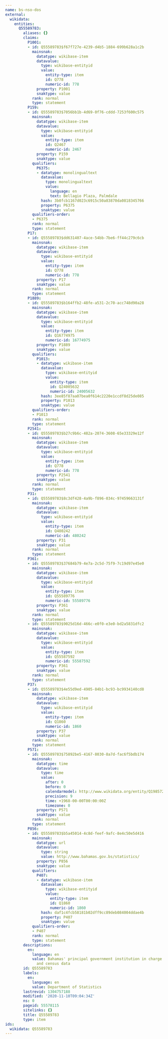```yaml
---
name: bs-nso-dos
external:
  wikidata:
    entities:
      Q55589783:
        aliases: {}
        claims:
          P1001:
          - id: Q55589783$f67f727e-4239-d4b5-1884-699b628a1c2b
            mainsnak:
              datatype: wikibase-item
              datavalue:
                type: wikibase-entityid
                value:
                  entity-type: item
                  id: Q778
                  numeric-id: 778
              property: P1001
              snaktype: value
            rank: normal
            type: statement
          P159:
          - id: Q55589783$7056bb1b-4d69-0f76-cddd-7253f600c575
            mainsnak:
              datatype: wikibase-item
              datavalue:
                type: wikibase-entityid
                value:
                  entity-type: item
                  id: Q2467
                  numeric-id: 2467
              property: P159
              snaktype: value
            qualifiers:
              P6375:
              - datatype: monolingualtext
                datavalue:
                  type: monolingualtext
                  value:
                    language: en
                    text: Bellagio Plaza, Palmdale
                hash: 3b0fcb1167d023c6915c50a83870da0818345766
                property: P6375
                snaktype: value
            qualifiers-order:
            - P6375
            rank: normal
            type: statement
          P17:
          - id: Q55589783$dd631407-4ace-54bb-7be6-ff44c279c6cb
            mainsnak:
              datatype: wikibase-item
              datavalue:
                type: wikibase-entityid
                value:
                  entity-type: item
                  id: Q778
                  numeric-id: 778
              property: P17
              snaktype: value
            rank: normal
            type: statement
          P1889:
          - id: Q55589783$b164ffb2-48fe-a531-2c70-acc748d90a28
            mainsnak:
              datatype: wikibase-item
              datavalue:
                type: wikibase-entityid
                value:
                  entity-type: item
                  id: Q16774975
                  numeric-id: 16774975
              property: P1889
              snaktype: value
            qualifiers:
              P1013:
              - datatype: wikibase-item
                datavalue:
                  type: wikibase-entityid
                  value:
                    entity-type: item
                    id: Q24005632
                    numeric-id: 24005632
                hash: 3ee85f87aa07bea0f614c2220e1ccdf8d25de085
                property: P1013
                snaktype: value
            qualifiers-order:
            - P1013
            rank: normal
            type: statement
          P2541:
          - id: Q55589783$b27c9b6c-482a-2074-3608-65e33329e12f
            mainsnak:
              datatype: wikibase-item
              datavalue:
                type: wikibase-entityid
                value:
                  entity-type: item
                  id: Q778
                  numeric-id: 778
              property: P2541
              snaktype: value
            rank: normal
            type: statement
          P31:
          - id: Q55589783$8c3df428-4a9b-f896-034c-97459663131f
            mainsnak:
              datatype: wikibase-item
              datavalue:
                type: wikibase-entityid
                value:
                  entity-type: item
                  id: Q480242
                  numeric-id: 480242
              property: P31
              snaktype: value
            rank: normal
            type: statement
          P361:
          - id: Q55589783$37684b79-4e7a-2c5d-75f9-7c19d97e45e0
            mainsnak:
              datatype: wikibase-item
              datavalue:
                type: wikibase-entityid
                value:
                  entity-type: item
                  id: Q55589776
                  numeric-id: 55589776
              property: P361
              snaktype: value
            rank: normal
            type: statement
          - id: Q55589783$9025d16d-466c-e0f0-e3e0-bd2a5831dfc2
            mainsnak:
              datatype: wikibase-item
              datavalue:
                type: wikibase-entityid
                value:
                  entity-type: item
                  id: Q55587592
                  numeric-id: 55587592
              property: P361
              snaktype: value
            rank: normal
            type: statement
          P37:
          - id: Q55589783$4e55d9ed-4905-84b1-bc93-bc9934140cd8
            mainsnak:
              datatype: wikibase-item
              datavalue:
                type: wikibase-entityid
                value:
                  entity-type: item
                  id: Q1860
                  numeric-id: 1860
              property: P37
              snaktype: value
            rank: normal
            type: statement
          P571:
          - id: Q55589783$75892be5-4167-8030-8a7d-fac6f5bdb174
            mainsnak:
              datatype: time
              datavalue:
                type: time
                value:
                  after: 0
                  before: 0
                  calendarmodel: http://www.wikidata.org/entity/Q1985727
                  precision: 9
                  time: +1968-00-00T00:00:00Z
                  timezone: 0
              property: P571
              snaktype: value
            rank: normal
            type: statement
          P856:
          - id: Q55589783$b5a45014-4c8d-feef-9afc-8e4c50e5d416
            mainsnak:
              datatype: url
              datavalue:
                type: string
                value: http://www.bahamas.gov.bs/statistics/
              property: P856
              snaktype: value
            qualifiers:
              P407:
              - datatype: wikibase-item
                datavalue:
                  type: wikibase-entityid
                  value:
                    entity-type: item
                    id: Q1860
                    numeric-id: 1860
                hash: daf1c4fcb58181b02dff9cc89deb084004ddae4b
                property: P407
                snaktype: value
            qualifiers-order:
            - P407
            rank: normal
            type: statement
        descriptions:
          en:
            language: en
            value: Bahamas' principal government institution in charge of statistics
              and census data
        id: Q55589783
        labels:
          en:
            language: en
            value: Department of Statistics
        lastrevid: 1304757188
        modified: '2020-11-10T09:04:34Z'
        ns: 0
        pageid: 55578115
        sitelinks: {}
        title: Q55589783
        type: item
ids:
  wikidata: Q55589783
---
```

